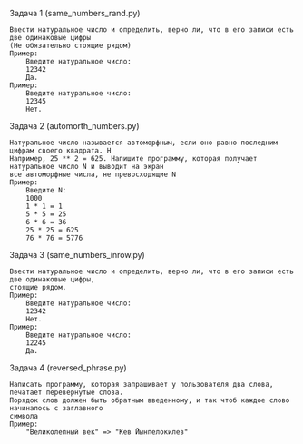 Задача 1 (same_numbers_rand.py)
    
    Ввести натуральное число и определить, верно ли, что в его записи есть две одинаковые цифры 
    (Не обязательно стоящие рядом)
    Пример:
        Введите натуральное число:
        12342
        Да.
    Пример:
        Введите натуральное число:
        12345
        Нет.

Задача 2 (automorth_numbers.py)
    
    Натуральное число называется автоморфным, если оно равно последним цифрам своего квадрата. Н
    Например, 25 ** 2 = 625. Напишите программу, которая получает натуральное число N и выводит на экран
    все автоморфные числа, не превосходящие N
    Пример:
        Введите N:
        1000
        1 * 1 = 1
        5 * 5 = 25
        6 * 6 = 36
        25 * 25 = 625
        76 * 76 = 5776

Задача 3 (same_numbers_inrow.py)
    
    Ввести натуральное число и определить, верно ли, что в его записи есть две одинаковые цифры, 
    стоящие рядом.
    Пример:
        Введите натуральное число:
        12342
        Нет.
    Пример:
        Введите натуральное число:
        12245
        Да.

Задача 4 (reversed_phrase.py)

    Написать программу, которая запрашивает у пользователя два слова, печатает перевернутые слова. 
    Порядок слов должен быть обратным введенному, и так чтоб каждое слово начиналось с заглавного 
    символа
    Пример:
        "Великолепный век" => "Кев Йынпелокилев"